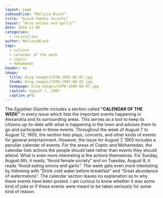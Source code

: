 ```yaml
---
layout: page
subheadline: “Melizza Black”
title: “Avoid Female Society”
teaser: “Also onions and garlic”
date: 2016-11-06
categories:
  - curiosities
author: MelizzaBlack
tags:
  - culture
  - calendar of the week
  - coptic
  - mohamedan
header: no
image:
  title: blog-images/COTW-1905-08-07.jpg
  thumb: blog-images/COTW-1905-08-07.jpg
  homepage: blog-images/COTW-1905-08-07.jpg
  caption: August 7, 1905
  caption_url:
---
```

The *Egyptian Gazette* includes a section called **“CALENDAR OF THE WEEK”** in every issue which lists the important events happening in Alexandria and its surrounding areas. This serves as a tool to keep its citizens up-to-date with what is happening in the town and advises them to go and participate in these events. Throughout the week of August 7 to August 12, 1905, the section lists plays, concerts, and other kinds of events for general entertainment. However, the issue for August 7, 1905 includes a peculiar calendar of events. For the areas of Coptic and Mohamedan, the calendar lists actions the people should take rather than events they should attend. What is even more interesting is the actions themselves. For Sunday, August 6th, it reads, “Avoid female society” and on Tuesday, August 8, it reads “Avoid eating onions and garlic”. The week gets even more interesting by following with “Drink cold water before breakfast” and “Great abundance of watermelons”. The calendar section leaves no explanation as to why these events have been posted. I am curious to know whether it was some kind of joke or if these events were meant to be taken seriously for some kind of reason.
